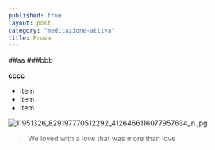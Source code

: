 ```yaml
---
published: true
layout: post
category: "meditazione-attiva"
title: Prova
---
```


##aa
###bbb

**cccc**

- item
- item
- item

![11951326_829197770512292_4126466116077957634_n.jpg]({{site.baseurl}}/assets/img/11951326_829197770512292_4126466116077957634_n.jpg)


> We loved with a love that was more than love









